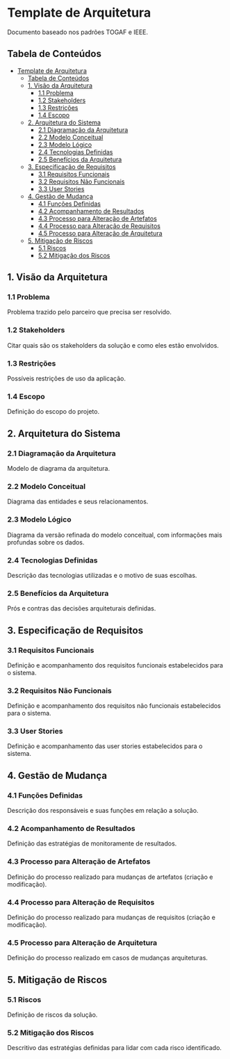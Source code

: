 # Template de Arquitetura

Documento baseado nos padrões TOGAF e IEEE.

## Tabela de Conteúdos
- [Template de Arquitetura](#template-de-arquitetura)
  - [Tabela de Conteúdos](#tabela-de-conteúdos)
  - [1. Visão da Arquitetura](#1-visão-da-arquitetura)
    - [1.1 Problema](#11-problema)
    - [1.2 Stakeholders](#12-stakeholders)
    - [1.3 Restrições](#13-restrições)
    - [1.4 Escopo](#14-escopo)
  - [2. Arquitetura do Sistema](#2-arquitetura-do-sistema)
    - [2.1 Diagramação da Arquitetura](#21-diagramação-da-arquitetura)
    - [2.2 Modelo Conceitual](#22-modelo-conceitual)
    - [2.3 Modelo Lógico](#23-modelo-lógico)
    - [2.4 Tecnologias Definidas](#24-tecnologias-definidas)
    - [2.5 Benefícios da Arquitetura](#25-benefícios-da-arquitetura)
  - [3. Especificação de Requisitos](#3-especificação-de-requisitos)
    - [3.1 Requisitos Funcionais](#31-requisitos-funcionais)
    - [3.2 Requisitos Não Funcionais](#32-requisitos-não-funcionais)
    - [3.3 User Stories](#33-user-stories)
  - [4. Gestão de Mudança](#4-gestão-de-mudança)
    - [4.1 Funções Definidas](#41-funções-definidas)
    - [4.2 Acompanhamento de Resultados](#42-acompanhamento-de-resultados)
    - [4.3 Processo para Alteração de Artefatos](#43-processo-para-alteração-de-artefatos)
    - [4.4 Processo para Alteração de Requisitos](#44-processo-para-alteração-de-requisitos)
    - [4.5 Processo para Alteração de Arquitetura](#45-processo-para-alteração-de-arquitetura)
  - [5. Mitigação de Riscos](#5-mitigação-de-riscos)
    - [5.1 Riscos](#51-riscos)
    - [5.2 Mitigação dos Riscos](#52-mitigação-dos-riscos)

## 1. Visão da Arquitetura

### 1.1 Problema

Problema trazido pelo parceiro que precisa ser resolvido.

### 1.2 Stakeholders

Citar quais são os stakeholders da solução e como eles estão envolvidos.

### 1.3 Restrições

Possíveis restrições de uso da aplicação.

### 1.4 Escopo

Definição do escopo do projeto.

## 2. Arquitetura do Sistema

### 2.1 Diagramação da Arquitetura

Modelo de diagrama da arquitetura.

### 2.2 Modelo Conceitual

Diagrama das entidades e seus relacionamentos.

### 2.3 Modelo Lógico

Diagrama da versão refinada do modelo conceitual, com informações mais profundas sobre os dados.

### 2.4 Tecnologias Definidas

Descrição das tecnologias utilizadas e o motivo de suas escolhas.

### 2.5 Benefícios da Arquitetura

Prós e contras das decisões arquiteturais definidas.

## 3. Especificação de Requisitos

### 3.1 Requisitos Funcionais

Definição e acompanhamento dos requisitos funcionais estabelecidos para o sistema.

### 3.2 Requisitos Não Funcionais

Definição e acompanhamento dos requisitos não funcionais estabelecidos para o sistema.

### 3.3 User Stories

Definição e acompanhamento das user stories estabelecidos para o sistema.

## 4. Gestão de Mudança

### 4.1 Funções Definidas

Descrição dos responsáveis e suas funções em relação a solução.

### 4.2 Acompanhamento de Resultados

Definição das estratégias de monitoramente de resultados.

### 4.3 Processo para Alteração de Artefatos

Definição do processo realizado para mudanças de artefatos (criação e modificação).

### 4.4 Processo para Alteração de Requisitos

Definição do processo realizado para mudanças de requisitos (criação e modificação).

### 4.5 Processo para Alteração de Arquitetura

Definição do processo realizado em casos de mudanças arquiteturas.

## 5. Mitigação de Riscos

### 5.1 Riscos

Definição de riscos da solução.

### 5.2 Mitigação dos Riscos

Descritivo das estratégias definidas para lidar com cada risco identificado.
